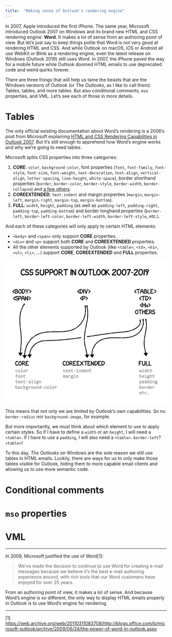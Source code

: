 ```yaml
---
title:  "Making sense of Outlook’s rendering engine"
---
```


In 2007, Apple introduced the first iPhone. The same year, Microsoft introduced Outlook 2007 on Windows and its brand new HTML and CSS rendering engine: **Word**. It makes a lot of sense from an authoring point of view. But let’s just say to keep things polite that Word is not very good at rendering HTML and CSS. And while Outlook on macOS, iOS or Android all use WebKit or Blink as a rendering engine, even the latest release on Windows (Outlook 2019) still uses Word. In 2007, the iPhone paved the way for a mobile future while Outlook doomed HTML emails to use deprecated code and weird quirks forever.

There are three things that will help us tame the beasts that are the Windows versions of Outlook (or *The Outlooks*, as I like to call them): Tables, tables, and more tables. But also conditional comments, `mso` properties, and VML. Let’s see each of those in more details.

# Tables

The only official existing documentation about Word’s rendering is a 2006’s post from Microsoft explaining [HTML and CSS Rendering Capabilities in Outlook 2007](https://docs.microsoft.com/en-us/previous-versions/office/developer/office-2007/aa338201(v=office.12)?redirectedfrom=MSDN). But it’s still enough to apprehend how Word’s engine works and why we’re going to need tables.

Microsoft splits CSS properties into three categories:

1. **CORE**: `color`, `background-color`, font properties (`font`, `font-family`, `font-style`, `font-size`, `font-weight`, `text-decoration`, `text-align`, `vertical-align`, `letter-spacing`, `line-height`, `white-space`), border shorthand properties (`border`, `border-color`, `border-style`, `border-width`, `border-collapse`) and [a few others](https://docs.microsoft.com/en-us/previous-versions/office/developer/office-2007/aa338201(v=office.12)?redirectedfrom=MSDN#core).
2. **COREEXTENDED**: `text-indent` and margin properties (`margin`, `margin-left`, `margin-right`, `margin-top`, `margin-bottom`).
3. **FULL**: `width`, `height`, `padding` (as well as `padding-left`, `padding-right`, `padding-top`, `padding-bottom`) and border longhand properties (`border-left`, `border-left-color`, `border-left-width`, `border-left-style`, etc.).

And each of these categories will only apply to certain HTML elements:

* `<body>` and `<span>` only support **CORE** properties.
* `<div>` and `<p>` support both **CORE** and **COREEXTENDED** properties.
* All the other elements supported by Outlook (like `<table>`, `<td>`, `<h1>`, `<ul>`, `<li>`, …) support **CORE**, **COREEXTENDED** and **FULL** properties.

![CSS support in Outlook 2007-2019 diagram](/uploads/2020/07/css-support-in-outlook.png)

This means that not only we are limited by Outlook’s own capabilities. So no `border-radius` nor `background-image`, for example.

But more importantly, we must think about which element to use to apply certain styles. So if I have to define a `width` or an `height`, I will need a `<table>`. If I have to use a `padding`, I will also need a `<table>`. `border-left`? `<table>`!

To this day, *The Outlooks* on Windows are the sole reason we still use tables in HTML emails. Luckily, there are ways for us to only make those tables visible for Outlook, hiding them to more capable email clients and allowing us to use more semantic code.

# Conditional comments

# `mso` properties

# VML

---

In 2009, Microsoft justified the use of Word[1]:

> We’ve made the decision to continue to use Word for creating e-mail messages because we believe it’s the best e-mail authoring experience around, with rich tools that our Word customers have enjoyed for over 25 years.

From an authoring point of view, it makes a lot of sense. And because Word’s engine is so different, the only way to display HTML emails properly in Outlook is to use Word’s engine for rendering.


---
[1] https://web.archive.org/web/20110311083708/http://blogs.office.com/b/microsoft-outlook/archive/2009/06/24/the-power-of-word-in-outlook.aspx